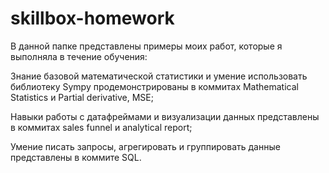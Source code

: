 # skillbox-homework

В данной папке представлены примеры моих работ, которые я выполняла в течение обучения:

Знание базовой математической статистики и умение использовать библиотеку Sympy продемонстрированы в коммитах Mathematical Statistics и Partial derivative, MSE;

Навыки работы с датафреймами и визуализации данных представлены в коммитах sales funnel и analytical report;

Умение писать запросы, агрегировать и группировать данные представлены в коммите SQL.
